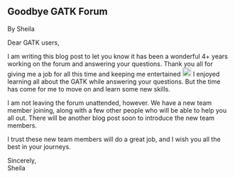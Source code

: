 ## Goodbye GATK Forum

By Sheila

<p>Dear GATK users,</p>

<p>I am writing this blog post to let you know it has been a wonderful 4+ years working on the forum and answering your questions. Thank you all for giving me a job for all this time and keeping me entertained <img class="emoji" src="https://gatkforums.broadinstitute.org/resources/emoji/smile.png" title=":)" alt=":)" height="20"></img> I enjoyed learning all about the GATK while answering your questions. But the time has come for me to move on and learn some new skills.</p>

<p>I am not leaving the forum unattended, however. We have a new team member joining, along with a few other people who will be able to help you all out. There will be another blog post soon to introduce the new team members.</p>

<p>I trust these new team members will do a great job, and I wish you all the best in your journeys.</p>

<p>Sincerely,<br>
Sheila</p>
